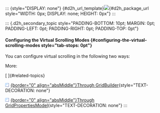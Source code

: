 ::: {style="DISPLAY: none"}
[](ms-xhelp:///?Id=d2h_url_template){#d2h_url_template}![](!package_url!){#d2h_package_url style="WIDTH: 0px; DISPLAY: none; HEIGHT: 0px"}
:::

::: {.d2h_secondary_topic style="PADDING-BOTTOM: 10pt; MARGIN: 0pt; PADDING-LEFT: 0pt; PADDING-RIGHT: 0pt; PADDING-TOP: 0pt"}
#### Configuring the Virtual Scrolling Modes {#configuring-the-virtual-scrolling-modes style="tab-stops: 0pt"}

You can configure virtual scrolling in the following two ways:

More:

[ ]{#related-topics}

[![](button.gif){border="0" align="absMiddle"}Through GridBuilder](ms-xhelp:///?Id=7f1e3468-39bb-4911-8f51-d2478b5035d9){style="TEXT-DECORATION: none"}

[![](button.gif){border="0" align="absMiddle"}Through GridPropertiesModel](ms-xhelp:///?Id=2a7963af-f5d9-42a7-ac04-193b2030c439){style="TEXT-DECORATION: none"}
:::
